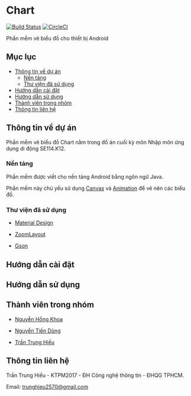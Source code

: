 # Chart



[![Build Status](https://travis-ci.org/trunghieu2570/Chart.svg?branch=master)](https://travis-ci.org/trunghieu2570/Chart)
[![CircleCI](https://circleci.com/gh/trunghieu2570/Chart.svg?style=svg)](https://circleci.com/gh/trunghieu2570/Chart)

Phần mềm vẽ biểu đồ cho thiết bị Android

## Mục lục
* [Thông tin về dự án](#thông-tin-về-dự-án)
  * [Nền tảng](#nền-tảng)
  * [Thư viện đã sử dụng](#thư-viện-đã-sử-dụng)
* [Hướng dẫn cài đặt](#hướng-dẫn-cài-đặt)
* [Hướng dẫn sử dụng](#hướng-dẫn-sử-dụng)
* [Thành viên trong nhóm](#thành-viên-trong-nhóm)
* [Thông tin liên hệ](#thông-tin-liên-hệ)

## Thông tin về dự án

Phần mềm vẽ biểu đồ Chart nằm trong đồ án cuối kỳ môn Nhập môn ứng dụng di động SE114.K12.

### Nền tảng

Phần mềm được viết cho nền tảng Android bằng ngôn ngữ Java.

Phần mềm này chủ yếu sử dụng [Canvas](https://developer.android.com/reference/android/graphics/Canvas) và
[Animation](https://developer.android.com/reference/android/view/animation/Animation) để vẽ nên các biểu đồ.

### Thư viện đã sử dụng

* [Material Design](https://material.io/design)

* [ZoomLayout](https://github.com/natario1/ZoomLayout)

* [Gson](https://github.com/google/gson)

## Hướng dẫn cài đặt

## Hướng dẫn sử dụng

## Thành viên trong nhóm

* [Nguyễn Hồng Khoa](https://github.com/khoanguyen1412)

* [Nguyễn Tiến Dũng](https://github.com/tiendunghk)

* [Trần Trung Hiếu](https://github.com/trunghieu2570)

## Thông tin liên hệ

Trần Trung Hiếu - KTPM2017 - ĐH Công nghệ thông tin - ĐHQG TPHCM.

Email: 
[trunghieu2570@gmail.com](mailto:trunghieu2570@gmail.com)
